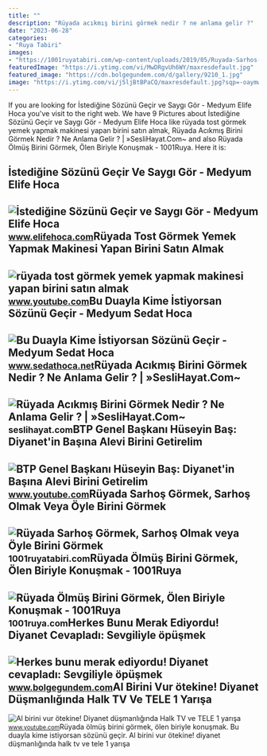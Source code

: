 ```yaml
---
title: ""
description: "Rüyada acıkmış birini görmek nedir ? ne anlama gelir ?"
date: "2023-06-28"
categories:
- "Ruya Tabiri"
images:
- "https://1001ruyatabiri.com/wp-content/uploads/2019/05/Ruyada-Sarhos-Gormek-Sarhos-Olmak-veya-oyle-Birini-Gormek-dini-islami-diyanet-yorumu.jpg"
featuredImage: "https://i.ytimg.com/vi/MwDRgvUh6WY/maxresdefault.jpg"
featured_image: "https://cdn.bolgegundem.com/d/gallery/9210_1.jpg"
image: "https://i.ytimg.com/vi/j5ljBtBPaCQ/maxresdefault.jpg?sqp=-oaymwEmCIAKENAF8quKqQMa8AEB-AHUBoAC4AOKAgwIABABGGUgVihSMA8=&amp;rs=AOn4CLA5MkHDKSIiuYD-0z0qEf2qpKIOfQ"
---
```


If you are looking for İstediğine Sözünü Geçir ve Saygı Gör - Medyum Elife Hoca you've visit to the right web. We have 9 Pictures about İstediğine Sözünü Geçir ve Saygı Gör - Medyum Elife Hoca like rüyada tost görmek yemek yapmak makinesi yapan birini satın almak, Rüyada Acıkmış Birini Görmek Nedir ? Ne Anlama Gelir ? | »SesliHayat.Com~ and also Rüyada Ölmüş Birini Görmek, Ölen Biriyle Konuşmak - 1001Ruya. Here it is:

İstediğine Sözünü Geçir Ve Saygı Gör - Medyum Elife Hoca
--------------------------------------------------------

 ![İstediğine Sözünü Geçir ve Saygı Gör - Medyum Elife Hoca](https://www.elifehoca.com/wp-content/uploads/2022/11/Herkese-Sozunu-gecirmek-ve-Saygi-Gormek-icin-Dua.jpg) <small>www.elifehoca.com</small>Rüyada Tost Görmek Yemek Yapmak Makinesi Yapan Birini Satın Almak
-----------------------------------------------------------------

 ![rüyada tost görmek yemek yapmak makinesi yapan birini satın almak](https://i.ytimg.com/vi/j5ljBtBPaCQ/maxresdefault.jpg?sqp=-oaymwEmCIAKENAF8quKqQMa8AEB-AHUBoAC4AOKAgwIABABGGUgVihSMA8=&rs=AOn4CLA5MkHDKSIiuYD-0z0qEf2qpKIOfQ) <small>www.youtube.com</small>Bu Duayla Kime İstiyorsan Sözünü Geçir - Medyum Sedat Hoca
----------------------------------------------------------

 ![Bu Duayla Kime İstiyorsan Sözünü Geçir - Medyum Sedat Hoca](https://www.sedathoca.net/wp-content/uploads/2022/11/Kime-Istiyorsan-Sozunu-Gecir.jpg) <small>www.sedathoca.net</small>Rüyada Acıkmış Birini Görmek Nedir ? Ne Anlama Gelir ? | »SesliHayat.Com~
-------------------------------------------------------------------------

 ![Rüyada Acıkmış Birini Görmek Nedir ? Ne Anlama Gelir ? | »SesliHayat.Com~](https://seslihayat.com/wp-content/uploads/2023/02/Ruyada-Karni-Ac-Acikmis-Yoksul-Dilenci-Birini-Gormek-Nedir-Ne-Anlama-Gelir-Islami-ve-Dini-Yorumu-Nasildir-Diyanet-ve-Ihya-Tabiri-Nedir.jpg) <small>seslihayat.com</small>BTP Genel Başkanı Hüseyin Baş: Diyanet'in Başına Alevi Birini Getirelim
-----------------------------------------------------------------------

 ![BTP Genel Başkanı Hüseyin Baş: Diyanet'in Başına Alevi Birini Getirelim](https://i.ytimg.com/vi/MwDRgvUh6WY/maxresdefault.jpg) <small>www.youtube.com</small>Rüyada Sarhoş Görmek, Sarhoş Olmak Veya Öyle Birini Görmek
----------------------------------------------------------

 ![Rüyada Sarhoş Görmek, Sarhoş Olmak veya Öyle Birini Görmek](https://1001ruyatabiri.com/wp-content/uploads/2019/05/Ruyada-Sarhos-Gormek-Sarhos-Olmak-veya-oyle-Birini-Gormek-dini-islami-diyanet-yorumu.jpg) <small>1001ruyatabiri.com</small>Rüyada Ölmüş Birini Görmek, Ölen Biriyle Konuşmak - 1001Ruya
------------------------------------------------------------

 ![Rüyada Ölmüş Birini Görmek, Ölen Biriyle Konuşmak - 1001Ruya](https://1001ruya.com/wp-content/uploads/Ruyada-Olu-Gormek-Olmus-Birini-Gormek-Oluyle-Konusmak-ne-demek-diyanet-1024x576.jpg) <small>1001ruya.com</small>Herkes Bunu Merak Ediyordu! Diyanet Cevapladı: Sevgiliyle öpüşmek
-----------------------------------------------------------------

 ![Herkes bunu merak ediyordu! Diyanet cevapladı: Sevgiliyle öpüşmek](https://cdn.bolgegundem.com/d/gallery/9210_1.jpg) <small>www.bolgegundem.com</small>Al Birini Vur ötekine! Diyanet Düşmanlığında Halk TV Ve TELE 1 Yarışa
---------------------------------------------------------------------

 ![Al birini vur ötekine! Diyanet düşmanlığında Halk TV ve TELE 1 yarışa](https://i.ytimg.com/vi/8Hd6pkOuARA/maxresdefault.jpg) <small>www.youtube.com</small>Rüyada ölmüş birini görmek, ölen biriyle konuşmak. Bu duayla kime i̇stiyorsan sözünü geçir. Al birini vur ötekine! diyanet düşmanlığında halk tv ve tele 1 yarışa
